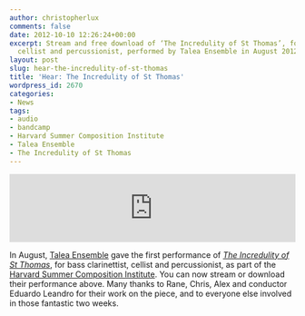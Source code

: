 ```yaml
---
author: christopherlux
comments: false
date: 2012-10-10 12:26:24+00:00
excerpt: Stream and free download of ‘The Incredulity of St Thomas’, for bass clarinettist,
  cellist and percussionist, performed by Talea Ensemble in August 2012.
layout: post
slug: hear-the-incredulity-of-st-thomas
title: 'Hear: The Incredulity of St Thomas'
wordpress_id: 2670
categories:
- News
tags:
- audio
- bandcamp
- Harvard Summer Composition Institute
- Talea Ensemble
- The Incredulity of St Thomas
---
```


<p><iframe style="border: 0; width: 100%; height: 120px;" src="http://bandcamp.com/EmbeddedPlayer/track=3176786985/size=large/bgcol=ffffff/linkcol=0687f5/tracklist=false/artwork=small/transparent=true/" seamless><a href="http://hear.chrisswithinbank.net/track/the-incredulity-of-st-thomas">The Incredulity of St Thomas by Talea Ensemble</a></iframe></p>

In August, [Talea Ensemble](http://taleaensemble.org/) gave the first performance of _[The Incredulity of St Thomas](/2012/06/the-incredulity-of-st-thomas/)_, for bass clarinettist, cellist and percussionist, as part of the [Harvard Summer Composition Institute](http://summercompositioninstitute.org). You can now stream or download their performance above. Many thanks to Rane, Chris, Alex and conductor Eduardo Leandro for their work on the piece, and to everyone else involved in those fantastic two weeks.
